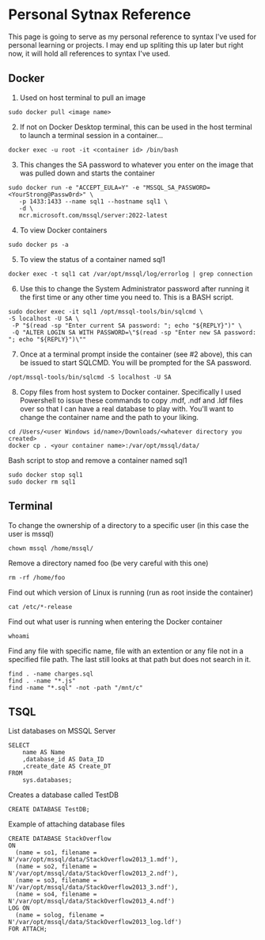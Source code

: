 # Personal Sytnax Reference

This page is going to serve as my personal reference to syntax I've used for personal learning or projects. I may end up spliting this up later but right now, it will hold all references to syntax I've used.

## Docker

1. Used on host terminal to pull an image
```console
sudo docker pull <image name>
```

2. If not on Docker Desktop terminal, this can be used in the host terminal to launch a terminal session in a container...
```console
docker exec -u root -it <container id> /bin/bash
```

3. This changes the SA password to whatever you enter on the image that was pulled down and starts the container
```console
sudo docker run -e "ACCEPT_EULA=Y" -e "MSSQL_SA_PASSWORD=<YourStrong@Passw0rd>" \
   -p 1433:1433 --name sql1 --hostname sql1 \
   -d \
   mcr.microsoft.com/mssql/server:2022-latest
```

4. To view Docker containers
```console
sudo docker ps -a
```

5. To view the status of a container named sql1
```console
docker exec -t sql1 cat /var/opt/mssql/log/errorlog | grep connection
```

6. Use this to change the System Administrator password after running it the first time or any other time you need to. This is a BASH script.
```console
sudo docker exec -it sql1 /opt/mssql-tools/bin/sqlcmd \
-S localhost -U SA \
 -P "$(read -sp "Enter current SA password: "; echo "${REPLY}")" \
 -Q "ALTER LOGIN SA WITH PASSWORD=\"$(read -sp "Enter new SA password: "; echo "${REPLY}")\""
```

7. Once at a terminal prompt inside the container (see #2 above), this can be issued to start SQLCMD. You will be prompted for the SA password.
```console
/opt/mssql-tools/bin/sqlcmd -S localhost -U SA
```

8. Copy files from host system to Docker container. Specifically I used Powershell to issue these commands to copy .mdf, .ndf and .ldf files over so that I can have a real database to play with. You'll want to change the container name and the path to your liking.
```console
cd /Users/<user Windows id/name>/Downloads/<whatever directory you created>
docker cp . <your container name>:/var/opt/mssql/data/
```

Bash script to stop and remove a container named sql1
```console
sudo docker stop sql1
sudo docker rm sql1
```

## Terminal

To change the ownership of a directory to a specific user (in this case the user is mssql)
```console
chown mssql /home/mssql/
```


Remove a directory named foo (be very careful with this one)
```console
rm -rf /home/foo
```

Find out which version of Linux is running (run as root inside the container)
```console
cat /etc/*-release
```

Find out what user is running when entering the Docker container
```console
whoami
```

Find any file with specific name, file with an extention or any file not in a specified file path. The last still looks at that path but does not search in it.
```console
find . -name charges.sql
find . -name "*.js"
find -name "*.sql" -not -path "/mnt/c"
```

## TSQL

List databases on MSSQL Server
```tsql
SELECT
    name AS Name
    ,database_id AS Data_ID
    ,create_date AS Create_DT
FROM
    sys.databases;
```

Creates a database called TestDB
```tsql
CREATE DATABASE TestDB;
```

Example of attaching database files
```tsql
CREATE DATABASE StackOverflow 
ON 
  (name = so1, filename = N'/var/opt/mssql/data/StackOverflow2013_1.mdf'),
  (name = so2, filename = N'/var/opt/mssql/data/StackOverflow2013_2.ndf'),
  (name = so3, filename = N'/var/opt/mssql/data/StackOverflow2013_3.ndf'),
  (name = so4, filename = N'/var/opt/mssql/data/StackOverflow2013_4.ndf')
LOG ON
  (name = solog, filename = N'/var/opt/mssql/data/StackOverflow2013_log.ldf')
FOR ATTACH;
```
